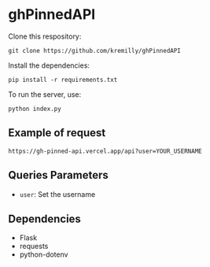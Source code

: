 # ghPinnedAPI

Clone this respository:

```shell
git clone https://github.com/kremilly/ghPinnedAPI
```

Install the dependencies:

```shell
pip install -r requirements.txt
```

To run the server, use:

```shell
python index.py
```

## Example of request

```shell
https://gh-pinned-api.vercel.app/api?user=YOUR_USERNAME
```

## Queries Parameters

* `user`: Set the username

## Dependencies

* Flask
* requests
* python-dotenv
